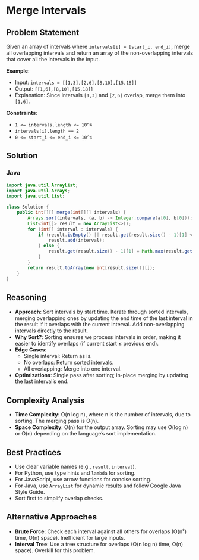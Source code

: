 # Merge Intervals

## Problem Statement
Given an array of intervals where `intervals[i] = [start_i, end_i]`, merge all overlapping intervals and return an array of the non-overlapping intervals that cover all the intervals in the input.

**Example**:
- Input: `intervals = [[1,3],[2,6],[8,10],[15,18]]`
- Output: `[[1,6],[8,10],[15,18]]`
- Explanation: Since intervals `[1,3]` and `[2,6]` overlap, merge them into `[1,6]`.

**Constraints**:
- `1 <= intervals.length <= 10^4`
- `intervals[i].length == 2`
- `0 <= start_i <= end_i <= 10^4`

## Solution

### Java
```java
import java.util.ArrayList;
import java.util.Arrays;
import java.util.List;

class Solution {
    public int[][] merge(int[][] intervals) {
        Arrays.sort(intervals, (a, b) -> Integer.compare(a[0], b[0]));
        List<int[]> result = new ArrayList<>();
        for (int[] interval : intervals) {
            if (result.isEmpty() || result.get(result.size() - 1)[1] < interval[0]) {
                result.add(interval);
            } else {
                result.get(result.size() - 1)[1] = Math.max(result.get(result.size() - 1)[1], interval[1]);
            }
        }
        return result.toArray(new int[result.size()][]);
    }
}
```

## Reasoning
- **Approach**: Sort intervals by start time. Iterate through sorted intervals, merging overlapping ones by updating the end time of the last interval in the result if it overlaps with the current interval. Add non-overlapping intervals directly to the result.
- **Why Sort?**: Sorting ensures we process intervals in order, making it easier to identify overlaps (if current start ≤ previous end).
- **Edge Cases**:
  - Single interval: Return as is.
  - No overlaps: Return sorted intervals.
  - All overlapping: Merge into one interval.
- **Optimizations**: Single pass after sorting; in-place merging by updating the last interval’s end.

## Complexity Analysis
- **Time Complexity**: O(n log n), where n is the number of intervals, due to sorting. The merging pass is O(n).
- **Space Complexity**: O(n) for the output array. Sorting may use O(log n) or O(n) depending on the language’s sort implementation.

## Best Practices
- Use clear variable names (e.g., `result`, `interval`).
- For Python, use type hints and `lambda` for sorting.
- For JavaScript, use arrow functions for concise sorting.
- For Java, use `ArrayList` for dynamic results and follow Google Java Style Guide.
- Sort first to simplify overlap checks.

## Alternative Approaches
- **Brute Force**: Check each interval against all others for overlaps (O(n²) time, O(n) space). Inefficient for large inputs.
- **Interval Tree**: Use a tree structure for overlaps (O(n log n) time, O(n) space). Overkill for this problem.